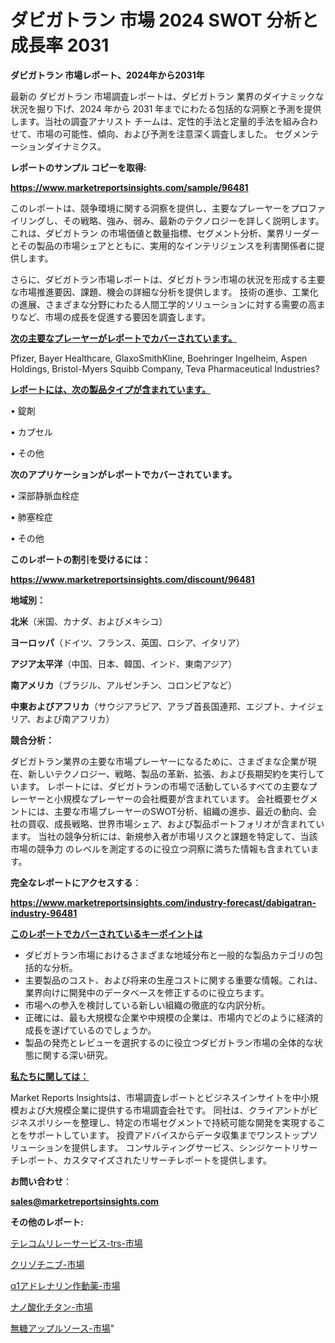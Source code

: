 # ダビガトラン 市場 2024 SWOT 分析と成長率 2031

<strong>ダビガトラン 市場レポート、2024年から2031年</strong>

最新の ダビガトラン 市場調査レポートは、ダビガトラン 業界のダイナミックな状況を掘り下げ、2024 年から 2031 年までにわたる包括的な洞察と予測を提供します。当社の調査アナリスト チームは、定性的手法と定量的手法を組み合わせて、市場の可能性、傾向、および予測を注意深く調査しました。 セグメンテーションダイナミクス。



<strong>レポートのサンプル コピーを取得:</strong> <a href=https://www.marketreportsinsights.com/sample/96481>

<strong><u>https://www.marketreportsinsights.com/sample/96481</u></strong></a>

このレポートは、競争環境に関する洞察を提供し、主要なプレーヤーをプロファイリングし、その戦略、強み、弱み、最新のテクノロジーを詳しく説明します。 これは、ダビガトラン の市場価値と数量指標、セグメント分析、業界リーダーとその製品の市場シェアとともに、実用的なインテリジェンスを利害関係者に提供します。

さらに、ダビガトラン市場レポートは、ダビガトラン市場の状況を形成する主要な市場推進要因、課題、機会の詳細な分析を提供します。 技術の進歩、工業化の進展、さまざまな分野にわたる人間工学的ソリューションに対する需要の高まりなど、市場の成長を促進する要因を調査します。



<strong><u>次の主要なプレーヤーがレポートでカバーされています。</u></strong>

Pfizer, Bayer Healthcare, GlaxoSmithKline, Boehringer Ingelheim, Aspen Holdings, Bristol-Myers Squibb Company, Teva Pharmaceutical Industries?



<strong><u><b>レポートには、次の製品タイプが含まれています。</b></u></strong>

• 錠剤

• カプセル

• その他



<strong><b>次のアプリケーションがレポートでカバーされています。</b></strong>

• 深部静脈血栓症

• 肺塞栓症

• その他



<strong><b>このレポートの割引を受けるには：</b></strong><a href=https://www.marketreportsinsights.com/discount/96481>

<strong><u>https://www.marketreportsinsights.com/discount/96481</u></strong></a>



<strong>地域別：</strong>



<strong>北米</strong>（米国、カナダ、およびメキシコ）



<strong>ヨーロッパ</strong>（ドイツ、フランス、英国、ロシア、イタリア）



<strong>アジア太平洋</strong>（中国、日本、韓国、インド、東南アジア）



<strong>南アメリカ</strong>（ブラジル、アルゼンチン、コロンビアなど）



<strong>中東およびアフリカ</strong>（サウジアラビア、アラブ首長国連邦、エジプト、ナイジェリア、および南アフリカ）



<strong>競合分析：</strong>

ダビガトラン業界の主要な市場プレーヤーになるために、さまざまな企業が現在、新しいテクノロジー、戦略、製品の革新、拡張、および長期契約を実行しています。 レポートには、ダビガトランの市場で活動しているすべての主要なプレーヤーと小規模なプレーヤーの会社概要が含まれています。 会社概要セグメントには、主要な市場プレーヤーのSWOT分析、組織の進歩、最近の動向、会社の買収、成長戦略、世界市場シェア、および製品ポートフォリオが含まれています。 当社の競争分析には、新規参入者が市場リスクと課題を特定して、当該市場の競争力 のレベルを測定するのに役立つ洞察に満ちた情報も含まれています。



<strong>完全なレポートにアクセスする</strong>：

<a href=https://www.marketreportsinsights.com/industry-forecast/dabigatran-industry-96481>

<strong><u>https://www.marketreportsinsights.com/industry-forecast/dabigatran-industry-96481</u></strong></a>



<strong><u><b>このレポートでカバーされているキーポイントは</b></u></strong>
<ul>
  <li>ダビガトラン市場におけるさまざまな地域分布と一般的な製品カテゴリの包括的な分析。</li>
  <li>主要製品のコスト、および将来の生産コストに関する重要な情報。これは、業界向けに開発中のデータベースを修正するのに役立ちます。</li>
  <li>市場への参入を検討している新しい組織の徹底的な内訳分析。</li>
  <li>正確には、最も大規模な企業や中規模の企業は、市場内でどのように経済的成長を遂げているのでしょうか。</li>
  <li>製品の発売とレビューを選択するのに役立つダビガトラン市場の全体的な状態に関する深い研究。</li>
</ul>


<strong><u><b>私たちに関しては：</b></u></strong>

Market Reports Insightsは、市場調査レポートとビジネスインサイトを中小規模および大規模企業に提供する市場調査会社です。 同社は、クライアントがビジネスポリシーを整理し、特定の市場セグメントで持続可能な開発を実現することをサポートしています。 投資アドバイスからデータ収集までワンストップソリューションを提供します。 コンサルティングサービス、シンジケートリサーチレポート、カスタマイズされたリサーチレポートを提供します。



<strong><b>お問い合わせ</b></strong>：

<a href=mailto:sales@marketreportsinsights.com>

<strong><u>sales@marketreportsinsights.com</u></strong></a>



<strong>その他のレポート:</strong>

<a href=https://www.linkedin.com/pulse/テレコムリレーサービス-trs-市場-2030-年までの需要に焦点を当てた-gvhff/>テレコムリレーサービス-trs-市場</a>

<a href=https://www.linkedin.com/pulse/クリゾチニブ-市場-2023-総合分析と事業成長戦略-2030-data-dive-discoveries-24-analysis-gafbf/>クリゾチニブ-市場</a>

<a href=https://www.linkedin.com/pulse/α1アドレナリン作動薬-市場-2023-収益と成長ドライバー-2030-v3onf/>α1アドレナリン作動薬-市場</a>

<a href=https://www.linkedin.com/pulse/ナノ酸化チタン-市場-2023-総合分析と事業成長戦略-2030-data-dive-discoveries-24-analysis-a16vf/>ナノ酸化チタン-市場</a>

<a href=https://www.linkedin.com/pulse/無糖アップルソース-市場-2023-swot-分析と最新イノベーション-vvkzf/>無糖アップルソース-市場</a>"
